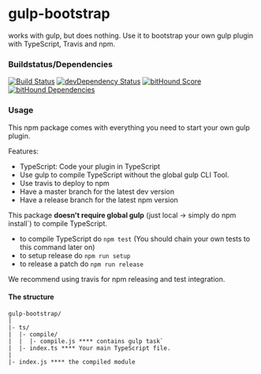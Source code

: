 # gulp-bootstrap
works with gulp, but does nothing. Use it to bootstrap your own gulp plugin with TypeScript, Travis and npm.

### Buildstatus/Dependencies
[![Build Status](https://travis-ci.org/pushrocks/gulp-bootstrap.svg?branch=master)](https://travis-ci.org/pushrocks/gulp-bootstrap)
[![devDependency Status](https://david-dm.org/pushrocks/gulp-bootstrap/dev-status.svg)](https://david-dm.org/pushrocks/gulp-bootstrap#info=devDependencies)
[![bitHound Score](https://www.bithound.io/github/pushrocks/gulp-bootstrap/badges/score.svg)](https://www.bithound.io/github/pushrocks/gulp-bootstrap)
[![bitHound Dependencies](https://www.bithound.io/github/pushrocks/gulp-bootstrap/badges/dependencies.svg)](https://www.bithound.io/github/pushrocks/gulp-bootstrap/master/dependencies/npm)

### Usage
This npm package comes with everything you need to start your own gulp plugin.

Features:

* TypeScript: Code your plugin in TypeScript
* Use gulp to compile TypeScript without the global gulp CLI Tool.
* Use travis to deploy to npm
* Have a master branch for the latest dev version
* Have a release branch for the latest npm version

This package **doesn't require global gulp** (just local -> simply do npm install`) to compile TypeScript.

* to compile TypeScript do `npm test` (You should chain your own tests to this command later on)
* to setup release do `npm run setup`
* to release a patch do `npm run release`

We recommend using travis for npm releasing and test integration.

#### The structure

```
gulp-bootstrap/
|
|- ts/
|  |- compile/
|  |  |- compile.js **** contains gulp task`
|  |- index.ts **** Your main TypeScript file.
|  
|- index.js **** the compiled module
```

